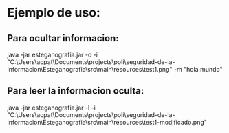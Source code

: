 # Ejemplo de uso:

## Para ocultar informacion:

java -jar esteganografia.jar -o -i "C:\Users\acpat\Documents\projects\poli\seguridad-de-la-informacion\Esteganografia\src\main\resources\test1.png" -m "hola mundo"

## Para leer la informacion oculta:

java -jar esteganografia.jar -l -i "C:\Users\acpat\Documents\projects\poli\seguridad-de-la-informacion\Esteganografia\src\main\resources\test1-modificado.png"
